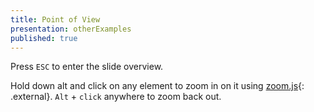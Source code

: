 ```yaml
---
title: Point of View
presentation: otherExamples
published: true
---
```



Press `ESC` to enter the slide overview.

Hold down alt and click on any element to zoom in on it using [zoom.js](http://lab.hakim.se/zoom-js){: .external}. `Alt` + `click` anywhere to zoom back out.
